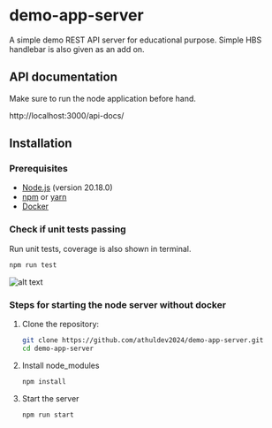 # demo-app-server

A simple demo REST API server for educational purpose.
Simple HBS handlebar is also given as an add on.

## API documentation

Make sure to run the node application before hand.

http://localhost:3000/api-docs/

## Installation

### Prerequisites

- [Node.js](https://nodejs.org/) (version 20.18.0)
- [npm](https://www.npmjs.com/) or [yarn](https://yarnpkg.com/)
- [Docker](https://www.docker.com/)

### Check if unit tests passing

Run unit tests, coverage is also shown in terminal.

```bash
npm run test
```

![alt text](image.png)

### Steps for starting the node server without docker

1. Clone the repository:

   ```bash
   git clone https://github.com/athuldev2024/demo-app-server.git
   cd demo-app-server
   ```

2. Install node_modules

   ```bash
   npm install
   ```

3. Start the server

   ```bash
   npm run start
   ```
